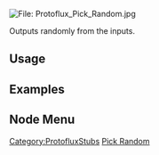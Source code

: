 <languages></languages> ![File:
Protoflux_Pick_Random.jpg](_Protoflux_Pick_Random.jpg "fig:File: Protoflux_Pick_Random.jpg")

Outputs randomly from the inputs.

## Usage

## Examples

## Node Menu

[Category:ProtofluxStubs](Category:ProtofluxStubs "wikilink") [Pick
Random](Category:Protoflux{{#translation:}} "wikilink")
